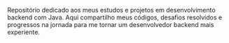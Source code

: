 Repositório dedicado aos meus estudos e projetos em desenvolvimento backend com Java. Aqui compartilho meus códigos, desafios resolvidos e progressos na jornada para me tornar um desenvolvedor backend mais experiente.
